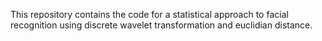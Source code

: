 This repository contains the code for a statistical approach to facial recognition using discrete wavelet transformation and euclidian distance.

